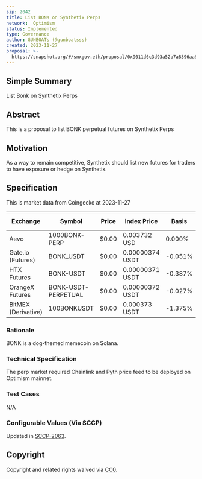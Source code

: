 ```yaml
---
sip: 2042
title: List BONK on Synthetix Perps
network:  Optimism
status: Implemented
type: Governance
author: GUNBOATs (@gunboatsss)
created: 2023-11-27
proposal: >-
  https://snapshot.org/#/snxgov.eth/proposal/0x9011d6c3d93a52b7a8396aa8277b81e296c3d01c9733d2733ac732fcb9d12cf5
---
```


<!--You can leave these HTML comments in your merged SIP and delete the visible duplicate text guides, they will not appear and may be helpful to refer to if you edit it again. This is the suggested template for new SIPs. Note that an SIP number will be assigned by an editor. When opening a pull request to submit your SIP, please use an abbreviated title in the filename, `sip-draft_title_abbrev.md`. The title should be 44 characters or less.-->

## Simple Summary

<!--"If you can't explain it simply, you don't understand it well enough." Simply describe the outcome the proposed changes intends to achieve. This should be non-technical and accessible to a casual community member.-->

List Bonk on Synthetix Perps

## Abstract

<!--A short (~200 word) description of the proposed change, the abstract should clearly describe the proposed change. This is what *will* be done if the SIP is implemented, not *why* it should be done or *how* it will be done. If the SIP proposes deploying a new contract, write, "we propose to deploy a new contract that will do x".-->

This is a proposal to list BONK perpetual futures on Synthetix Perps

## Motivation

<!--This is the problem statement. This is the *why* of the SIP. It should clearly explain *why* the current state of the protocol is inadequate.  It is critical that you explain *why* the change is needed, if the SIP proposes changing how something is calculated, you must address *why* the current calculation is inaccurate or wrong. This is not the place to describe how the SIP will address the issue!-->

As a way to remain competitive, Synthetix should list new futures for traders to have exposure or hedge on Synthetix.

## Specification

<!--The specification should describe the syntax and semantics of any new feature, there are five sections
1. Overview
2. Rationale
3. Technical Specification
4. Test Cases
5. Configurable Values
-->

This is market data from Coingecko at 2023-11-27

| Exchange              | Symbol              | Price  | Index Price     | Basis   | Spread  | Funding Rate  | Open Interest  | 24h Volume    |
|-----------------------|---------------------|--------|-----------------|---------|---------|---------------|----------------|---------------|
|   Aevo                | 1000BONK-PERP       | $0.00  | 0.003732 USD    | 0.000%  | 1.59%   | 0.010%        | $1,292,495     | $203,872.00   |
|   Gate.io (Futures)   | BONK_USDT           | $0.00  | 0.00000374 USDT | -0.051% | 100.0%  | 0.069%        | $935,435       | $5,769,887.19 |
|   HTX Futures         | BONK-USDT           | $0.00  | 0.00000371 USDT | -0.387% | -       | 0.304%        | -              | $2,078,649.93 |
|   OrangeX Futures     | BONK-USDT-PERPETUAL | $0.00  | 0.00000372 USDT | -0.027% | -       | -0.100%       | -              | $361,657.68   |
|   BitMEX (Derivative) | 100BONKUSDT         | $0.00  | 0.000373 USDT   | -1.375% | 16.59%  | 0.010%        | -              | $1,214.04     |

### Rationale

<!--This is where you explain the reasoning behind how you propose to solve the problem. Why did you propose to implement the change in this way, what were the considerations and trade-offs. The rationale fleshes out what motivated the design and why particular design decisions were made. It should describe alternate designs that were considered and related work. The rationale may also provide evidence of consensus within the community, and should discuss important objections or concerns raised during discussion.-->

BONK is a dog-themed memecoin on Solana.

### Technical Specification

<!--The technical specification should outline the public API of the changes proposed. That is, changes to any of the interfaces Synthetix currently exposes or the creations of new ones.-->

The perp market required Chainlink and Pyth price feed to be deployed on Optimism mainnet.

### Test Cases

<!--Test cases for an implementation are mandatory for SIPs but can be included with the implementation..-->

N/A

### Configurable Values (Via SCCP)

<!--Please list all values configurable via SCCP under this implementation.-->

Updated in [SCCP-2063](https://sips.synthetix.io/sccp/sccp-2063).

## Copyright

Copyright and related rights waived via [CC0](https://creativecommons.org/publicdomain/zero/1.0/).
